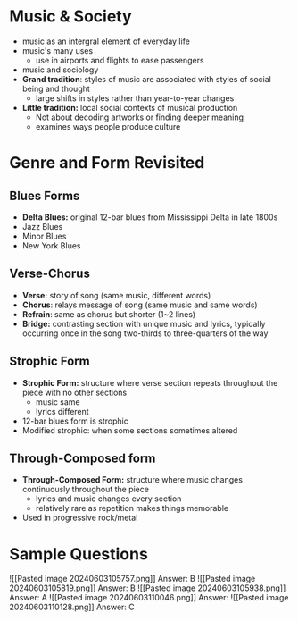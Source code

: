 # Music & Society
- music as an intergral element of everyday life
- music's many uses
	- use in airports and flights to ease passengers
- music and sociology
- **Grand tradition**: styles of music are associated with styles of social being and thought
	- large shifts in styles rather than year-to-year changes
- **Little tradition:** local social contexts of musical production
	- Not about decoding artworks or finding deeper meaning
	- examines ways people produce culture

# Genre and Form Revisited
## Blues Forms
- **Delta Blues:** original 12-bar blues from Mississippi Delta in late 1800s
- Jazz Blues
- Minor Blues
- New York Blues
## Verse-Chorus
- **Verse:** story of song (same music, different words)
- **Chorus**: relays message of song (same music and same words)
- **Refrain**: same as chorus but shorter (1~2 lines)
- **Bridge:** contrasting section with unique music and lyrics, typically occurring once in the song two-thirds to three-quarters of the way
## Strophic Form
- **Strophic Form:** structure where verse section repeats throughout the piece with no other sections
	- music same
	- lyrics different
- 12-bar blues form is strophic
- Modified strophic: when some sections sometimes altered
## Through-Composed form
- **Through-Composed Form:** structure where music changes continuously throughout the piece
	- lyrics and music changes every section
	- relatively rare as repetition makes things memorable
- Used in progressive rock/metal
# Sample Questions
![[Pasted image 20240603105757.png]]
Answer: B
![[Pasted image 20240603105819.png]]
Answer: B
![[Pasted image 20240603105938.png]]
Answer: A
![[Pasted image 20240603110046.png]]
Answer: 
![[Pasted image 20240603110128.png]]
Answer: C